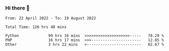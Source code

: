 ### Hi there 👋

<!--START_SECTION:waka-->

```text
From: 22 April 2022 - To: 19 August 2022

Total Time: 126 hrs 48 mins

Python             99 hrs 16 mins  >>>>>>>>>>>>>>>>>>>>-----   78.29 %
PHP                16 hrs 17 mins  >>>----------------------   12.85 %
Other              3 hrs 22 mins   >------------------------   02.67 %
```

<!--END_SECTION:waka-->

<!--
**umarfarouk98/umarfarouk98** is a ✨ _special_ ✨ repository because its `README.md` (this file) appears on your GitHub profile.

Here are some ideas to get you started:

- 🔭 I’m currently working on ...
- 🌱 I’m currently learning ...
- 👯 I’m looking to collaborate on ...
- 🤔 I’m looking for help with ...
- 💬 Ask me about ...
- 📫 How to reach me: ...
- 😄 Pronouns: ...
- ⚡ Fun fact: ...
-->
